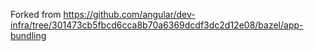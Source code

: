 Forked from https://github.com/angular/dev-infra/tree/301473cb5fbcd6cca8b70a6369dcdf3dc2d12e08/bazel/app-bundling
